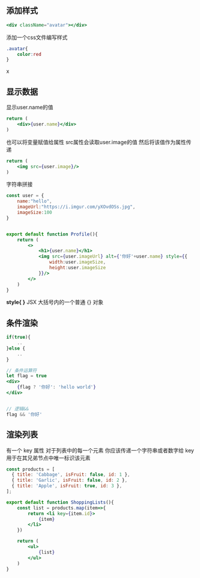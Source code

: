 

## 添加样式
```jsx
<div className="avatar"></div>
``` 


添加一个css文件编写样式
```css
.avatar{
    color:red
}
```

x
## 显示数据

显示user.name的值
```jsx
return (
    <div>{user.name}</div>
)
```


也可以将变量赋值给属性 src属性会读取user.image的值 然后将该值作为属性传递
```jsx
return (
    <img src={user.image}/>
)
```


字符串拼接
```jsx
const user = {
    name:"hello",
    imageUrl:"https://i.imgur.com/yXOvdOSs.jpg",
    imageSize:100
}


export default function Profile(){
    return (
        <>
            <h1>{user.name}</h1>
            <img src={user.imageUrl} alt={'你好'+user.name} style={{
                width:user.imageSize,
                height:user.imageSize
            }}/>
        </>
    )
}
```

**style{ }** JSX 大括号内的一个普通 {} 对象


## 条件渲染
```jsx
if(true){
    ..
}else {
    ..
}

// 条件运算符
let flag = true
<div>
    {flag ? '你好': 'hello world'}
</div>


// 逻辑&&
flag && '你好'
```


## 渲染列表

有一个 key 属性 对于列表中的每一个元素 你应该传递一个字符串或者数字给 key 用于在其兄弟节点中唯一标识该元素

```jsx
const products = [
  { title: 'Cabbage', isFruit: false, id: 1 },
  { title: 'Garlic', isFruit: false, id: 2 },
  { title: 'Apple', isFruit: true, id: 3 },
];

export default function ShoppingLists(){
    const list = products.map(item=>{
        return <li key={item.id}>
            {item}
        </li>
    })

    return (
        <ul>
            {list}
        </ul>
    )
}
```